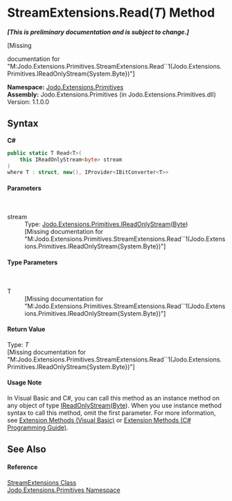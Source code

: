 # StreamExtensions.Read(*T*) Method 
 _**\[This is preliminary documentation and is subject to change.\]**_

\[Missing <summary> documentation for "M:Jodo.Extensions.Primitives.StreamExtensions.Read``1(Jodo.Extensions.Primitives.IReadOnlyStream{System.Byte})"\]

**Namespace:**&nbsp;<a href="N_Jodo_Extensions_Primitives">Jodo.Extensions.Primitives</a><br />**Assembly:**&nbsp;Jodo.Extensions.Primitives (in Jodo.Extensions.Primitives.dll) Version: 1.1.0.0

## Syntax

**C#**<br />
``` C#
public static T Read<T>(
	this IReadOnlyStream<byte> stream
)
where T : struct, new(), IProvider<IBitConverter<T>>

```


#### Parameters
&nbsp;<dl><dt>stream</dt><dd>Type: <a href="T_Jodo_Extensions_Primitives_IReadOnlyStream_1">Jodo.Extensions.Primitives.IReadOnlyStream</a>(<a href="https://docs.microsoft.com/dotnet/api/system.byte" target="_blank" rel="noopener noreferrer">Byte</a>)<br />\[Missing <param name="stream"/> documentation for "M:Jodo.Extensions.Primitives.StreamExtensions.Read``1(Jodo.Extensions.Primitives.IReadOnlyStream{System.Byte})"\]</dd></dl>

#### Type Parameters
&nbsp;<dl><dt>T</dt><dd>\[Missing <typeparam name="T"/> documentation for "M:Jodo.Extensions.Primitives.StreamExtensions.Read``1(Jodo.Extensions.Primitives.IReadOnlyStream{System.Byte})"\]</dd></dl>

#### Return Value
Type: *T*<br />\[Missing <returns> documentation for "M:Jodo.Extensions.Primitives.StreamExtensions.Read``1(Jodo.Extensions.Primitives.IReadOnlyStream{System.Byte})"\]

#### Usage Note
In Visual Basic and C#, you can call this method as an instance method on any object of type <a href="T_Jodo_Extensions_Primitives_IReadOnlyStream_1">IReadOnlyStream</a>(<a href="https://docs.microsoft.com/dotnet/api/system.byte" target="_blank" rel="noopener noreferrer">Byte</a>). When you use instance method syntax to call this method, omit the first parameter. For more information, see <a href="https://docs.microsoft.com/dotnet/visual-basic/programming-guide/language-features/procedures/extension-methods" target="_blank" rel="noopener noreferrer">Extension Methods (Visual Basic)</a> or <a href="https://docs.microsoft.com/dotnet/csharp/programming-guide/classes-and-structs/extension-methods" target="_blank" rel="noopener noreferrer">Extension Methods (C# Programming Guide)</a>.

## See Also


#### Reference
<a href="T_Jodo_Extensions_Primitives_StreamExtensions">StreamExtensions Class</a><br /><a href="N_Jodo_Extensions_Primitives">Jodo.Extensions.Primitives Namespace</a><br />